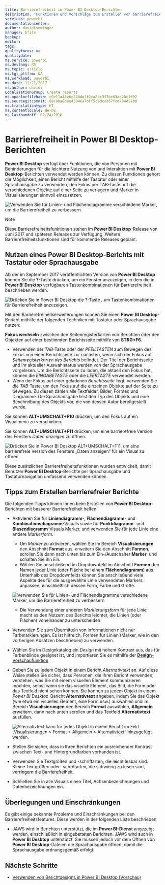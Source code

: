 ```yaml
---
title: Barrierefreiheit in Power BI Desktop-Berichten
description: "Funktionen und Vorschläge zum Erstellen von barrierefreien Power BI Desktop-Berichten"
services: powerbi
documentationcenter: 
author: davidiseminger
manager: kfile
backup: 
editor: 
tags: 
qualityfocus: no
qualitydate: 
ms.service: powerbi
ms.devlang: NA
ms.topic: article
ms.tgt_pltfrm: NA
ms.workload: powerbi
ms.date: 11/21/2017
ms.author: davidi
LocalizationGroup: Create reports
ms.openlocfilehash: c0e11a46e6e228da2f2ca8ac3f7be63ae20c1d92
ms.sourcegitcommit: 88c8ba8dee4384ea7bff5cedcad67fce784d92b0
ms.translationtype: HT
ms.contentlocale: de-DE
ms.lasthandoff: 02/24/2018
---
```

# <a name="accessibility-in-power-bi-desktop-reports"></a>Barrierefreiheit in Power BI Desktop-Berichten
**Power BI Desktop** verfügt über Funktionen, die von Personen mit Behinderungen für die leichtere Nutzung von und Interaktion mit **Power BI Desktop**-Berichten verwendet werden können. Zu diesen Funktionen gehört die Möglichkeit, einen Bericht mithilfe der Tastatur oder einer Sprachausgabe zu verwenden, den Fokus per TAB-Taste auf die verschiedenen Objekte auf einer Seite zu verlagern und Marker in Visualisierungen sinnvoll einzusetzen.

![Verwenden Sie für Linien- und Flächendiagramme verschiedene Marker, um die Barrierefreiheit zu verbessern](media/desktop-accessibility/accessibility_01.png)

> [!NOTE]
> Diese Barrierefreiheitsfunktionen stehen im **Power BI Desktop**-Release von Juni 2017 und späteren Releases zur Verfügung. Weitere Barrierefreiheitsfunktionen sind für kommende Releases geplant.
> 
> 

## <a name="consuming-a-power-bi-desktop-report-with-a-keyboard-or-screen-reader"></a>Nutzen eines Power BI Desktop-Berichts mit Tastatur oder Sprachausgabe
Ab der im September 2017 veröffentlichten Version von **Power BI Desktop** können Sie die **?**-Taste drücken, um ein Fenster anzuzeigen, in dem die in **Power BI Desktop** verfügbaren Tastenkombinationen für Barrierefreiheit beschrieben werden.

![Drücken Sie in Power BI Desktop die ?-Taste , um Tastenkombinationen für Barrierefreiheit anzuzeigen.](media/desktop-accessibility/accessibility_03.png)

Mit den Barrierefreiheitserweiterungen können Sie einen **Power BI Desktop**-Bericht mithilfe der folgenden Techniken mit Tastatur oder Sprachausgabe nutzen:

**Fokus wechseln** zwischen den Seitenregisterkarten von Berichten oder den Objekten auf einer bestimmten Berichtsseite mithilfe von **STRG+F6**.

* Verwenden der *TAB*-Taste oder der *PFEILTASTEN* zum Bewegen des Fokus von einer Berichtsseite zur nächsten, wenn sich der Fokus auf *Seitenregisterkarten des Berichts* befindet. Der Titel der Berichtsseite und ihr aktueller Auswahlstatus werden von der Sprachausgabe vorgelesen. Um die Berichtsseite zu laden, die aktuell den Fokus hat, können die *EINGABETASTE* oder die *LEERTASTE* verwendet werden.
* Wenn der Fokus auf einer geladenen *Berichtsseite* liegt, verwenden Sie die *TAB*-Taste, um den Fokus auf die einzelnen Objekte auf der Seite zu bewegen. Zu diesen zählen alle Textfelder, Bilder, Formen und Diagramme. Die Sprachausgabe liest den Typ des Objekts und eine Beschreibung des Objekts vor, die von dessen Autor bereitgestellt wurde. 

Sie können **ALT+UMSCHALT+F10** drücken, um den Fokus auf ein Visualmenü zu verschieben.

Sie können **ALT+UMSCHALT+F11** drücken, um eine barrierefreie Version des Fensters *Daten anzeigen* zu öffnen.

![Drücken Sie in Power BI Desktop ALT+UMSCHALT+F11, um eine barrierefreie Version des Fensters „Daten anzeigen“ für ein Visual zu öffnen.](media/desktop-accessibility/accessibility_04.png)

Diese zusätzlichen Barrierefreiheitsfunktionen wurden entwickelt, damit Benutzer **Power BI Desktop**-Berichte per Sprachausgabe und Tastaturnavigation umfassend verwenden können.

## <a name="tips-for-creating-accessible-reports"></a>Tipps zum Erstellen barrierefreier Berichte
Die folgenden Tipps können Ihnen beim Erstellen von **Power BI Desktop**-Berichten mit besserer Barrierefreiheit helfen.

* Aktivieren Sie für **Liniendiagramm**-, **Flächendiagramm**- und **Kombinationsdiagramm**-Visuals sowie für **Punktdiagramm**- und **Blasendiagramm**-Visuals Marker, und verwenden Sie für jede Linie eine andere *Markerform*.
  
  * Um *Marker* zu aktivieren, wählen Sie im Bereich **Visualisierungen** den Abschnitt **Format** aus, erweitern Sie den Abschnitt **Formen**, scrollen Sie dann nach unten bis zum Ein-/Ausschalter **Marker**, und schalten Sie ihn *Ein*.
  * Wählen Sie anschließend im Dropdownfeld im Abschnitt **Formen** den Namen jeder Linie (oder Fläche bei einem **Flächendiagramm**) aus. Unterhalb des Dropdownfelds können Sie anschließend viele Aspekte des für die ausgewählte Linie verwendeten Markers anpassen, einschließlich dessen Form, Farbe und Größe.
  
  ![Verwenden Sie für Linien- und Flächendiagramme verschiedene Marker, um die Barrierefreiheit zu verbessern](media/desktop-accessibility/accessibility_01.png)
  
  * Die Verwendung einer anderen *Markierungsform* für jede Linie macht es den Nutzern des Berichts leichter, die Linien (oder Flächen) voneinander zu unterscheiden.
* Verwenden Sie zum Übermitteln von Informationen nicht nur Farbmarkierungen. Es ist hilfreich, Formen für Linien (Marker, wie in den vorherigen Absätzen beschrieben) zu verwenden.
* Wählen Sie im Designkatalog ein *Design* mit hohem Kontrast aus, das für Farbenblinde geeignet ist, und importieren Sie es mithilfe der [**Design**-Vorschaufunktion](desktop-report-themes.md).
* Geben Sie zu jedem Objekt in einem Bericht *Alternativtext* an. Auf diese Weise stellen Sie sicher, dass Personen, die Ihren Bericht verwenden, verstehen, was Sie mit einem visuellen Element kommunizieren möchten, selbst wenn sie das visuelle Element, das Bild, die Form oder das Textfeld nicht sehen können. Sie können zu jedem Objekt in einem *Power BI Desktop*-Bericht **Alternativtext** angeben, indem Sie das Objekt (wie etwa ein visuelles Element, eine Form usw.) auswählen und im Bereich **Visualisierungen** den Bereich **Format** auswählen, **Allgemein** erweitern, dann nach unten scrollen und das Textfeld **Alternativtext** ausfüllen.
  
  ![Alternativtext kann für jedes Objekt in einem Bericht im Feld „Visualisierungen > Format > Allgemein > Alternativtext“ hinzugefügt werden.](media/desktop-accessibility/accessibility_02.png)
* Stellen Sie sicher, dass in Ihren Berichten ein ausreichender Kontrast zwischen Text- und Hintergrundfarben vorhanden ist.
* Verwenden Sie Textgrößen und -schriftarten, die leicht lesbar sind. Kleine Textgrößen oder -schriftarten, die schwierig zu lesen sind, verringern die Barrierefreiheit.
* Schließen Sie in alle Visuals einen Titel, Achsenbezeichnungen und Datenbezeichnungen ein.

## <a name="considerations-and-limitations"></a>Überlegungen und Einschränkungen
Es gibt einige bekannte Probleme und Einschränkungen bei den Barrierefreiheitsfeatures. Diese werden in der folgenden Liste beschrieben:

* JAWS wird in Berichten unterstützt, die im **Power BI-Dienst** angezeigt werden, einschließlich in eingebetteten Berichten. JAWS wird auch in **Power BI Desktop** unterstützt. Sie müssen jedoch vor dem Öffnen von **Power BI Desktop**-Dateien die Sprachausgabe öffnen, damit die Sprachausgabe ordnungsgemäß erfolgt.

## <a name="next-steps"></a>Nächste Schritte
* [Verwenden von Berichtdesigns in Power BI Desktop (Vorschau)](desktop-report-themes.md)

